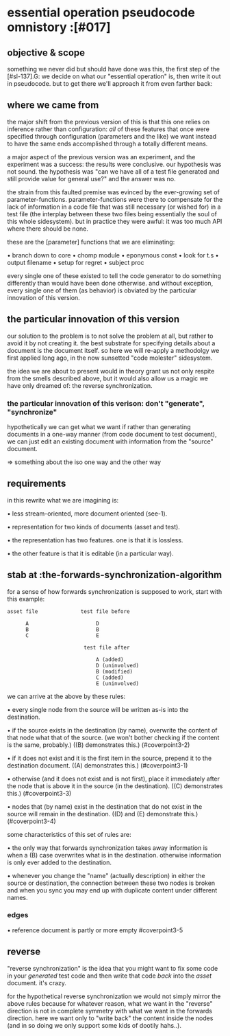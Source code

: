 # essential operation pseudocode omnistory :[#017]

## objective & scope

something we never did but should have done was this, the first step
of the [#sl-137].G: we decide on what our "essential operation" is, then
write it out in pseudocode. but to get there we'll approach it from even
farther back:




## where we came from

the major shift from the previous version of this is that this one
relies on inference rather than configuration: *all* of these features
that once were specified through configuration (parameters and the like)
we want instead to have the same ends accomplished through a totally
different means.

a major aspect of the previous version was an experiment, and the
experiment was a success: the results were conclusive. our hypothesis
was not sound. the hypothesis was "can we have all of a test file
generated and still provide value for general use?" and the answer was
no.

the strain from this faulted premise was evinced by the ever-growing
set of parameter-functions. parameter-functions were there to compensate
for the lack of information in a code file that was still necessary (or
wished for) in a test file (the interplay between these two files being
essentially the soul of this whole sidesystem). but in practice they
were awful: it was too much API where there should be none.

these are the [parameter] functions that we are eliminating:

  • branch down to core
  • chomp module
  • eponymous const
  • look for t.s
  • output filename
  • setup for regret
  • subject proc

every single one of these existed to tell the code generator to do
something differently than would have been done otherwise. and without
exception, every single one of them (as behavior) is obviated by the
particular innovation of this version.




## the particular innovation of this version

our solution to the problem is to not solve the problem at all, but
rather to avoid it by not creating it. the best substrate for specifying
details about a document is the document itself. so here we will
re-apply a methodolgy we first applied long ago, in the now sunsetted
"code molester" sidesystem.

the idea we are about to present would in theory grant us not only
respite from the smells described above, but it would also allow us
a magic we have only dreamed of: the reverse synchronization.



### the particular innovation of this verison: don't "generate", "synchronize"

hypothetically we can get what we want if rather than generating
documents in a one-way manner (from code document to test document), we
can just edit an existing document with information from the "source"
document.

  => something about the iso one way and the other way




## requirements

in this rewrite what we are imagining is:

  • less stream-oriented, more document oriented (see-1).

  • representation for two kinds of documents (asset and test).

  • the representation has two features. one is that it is lossless.

  • the other feature is that it is editable (in a particular way).




## stab at :the-forwards-synchronization-algorithm

for a sense of how forwards synchronization is supposed to work,
start with this example:

    asset file              test file before

          A                      D
          B                      B
          C                      E

                             test file after

                                 A (added)
                                 D (uninvolved)
                                 B (modified)
                                 C (added)
                                 E (uninvolved)

we can arrive at the above by these rules:

  • every single node from the source will
    be written as-is into the destination.

  • if the source exists in the destination (by name),
    overwrite the content of that node what that of the
    source. (we won't bother checking if the content is
    the same, probably.) ((B) demonstrates this.)
    (#coverpoint3-2)

  • if it does not exist and it is the first item
    in the source, prepend it to the destination document.
    ((A) demonstrates this.)
    (#coverpoint3-1)

  • otherwise (and it does not exist and is not first),
    place it immediately after the node that is above it
    in the source (in the destination).
    ((C) demonstrates this.)
    (#coverpoint3-3)

  • nodes that (by name) exist in the destination that
    do not exist in the source will remain in the destination.
    ((D) and (E) demonstrate this.)
    (#coverpoint3-4)

some characteristics of this set of rules are:

   • the only way that forwards synchronization takes away
     information is when a (B) case overwrites what is in
     the destination. otherwise information is only ever added
     to the destination.

   • whenever you change the "name" (actually description)
     in either the source or destination, the connection between
     these two nodes is broken and when you sync you may end up
     with duplicate content under different names.



### edges

  • reference document is partly or more empty #coverpoint3-5




## reverse

"reverse synchronization" is the idea that you might want to fix some
code in your *generated* test code and then write that code *back* into
the *asset* document. it's crazy.

for the hypothetical reverse synchronization we would not simply
mirror the above rules because for whatever reason, what we want
in the "reverse" direction is not in complete symmetry with what
we want in the forwards direction. here we want only to "write back"
the content inside the nodes (and in so doing we only support some
kids of dootily hahs..).
